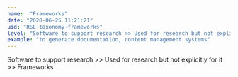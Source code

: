 ```yaml
---
name:  "Frameworks"
date: "2020-06-25 11:21:21"
uid: "RSE-taxonomy-frameworks"
level: "Software to support research >> Used for research but not explicitly for it >> Frameworks"
example: "to generate documentation, content management systems" 
---
```


Software to support research >> Used for research but not explicitly for it >> Frameworks